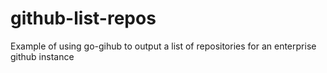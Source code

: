 # github-list-repos
Example of using go-gihub to output a list of repositories for an enterprise github instance
